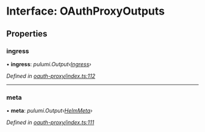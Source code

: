 
# Interface: OAuthProxyOutputs

## Properties

###  ingress

• **ingress**: *pulumi.Output‹[Ingress](_abstractions_index_.ingress.md)›*

*Defined in [oauth-proxy/index.ts:112](https://github.com/Place1/kloudlib/blob/27a9d16/packages/oauth-proxy/index.ts#L112)*

___

###  meta

• **meta**: *pulumi.Output‹[HelmMeta](_abstractions_index_.helmmeta.md)›*

*Defined in [oauth-proxy/index.ts:111](https://github.com/Place1/kloudlib/blob/27a9d16/packages/oauth-proxy/index.ts#L111)*
